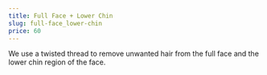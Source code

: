 ```yaml
---
title: Full Face + Lower Chin
slug: full-face_lower-chin
price: 60
---
```


We use a twisted thread to remove unwanted hair from the full face and the lower chin region of the face.
